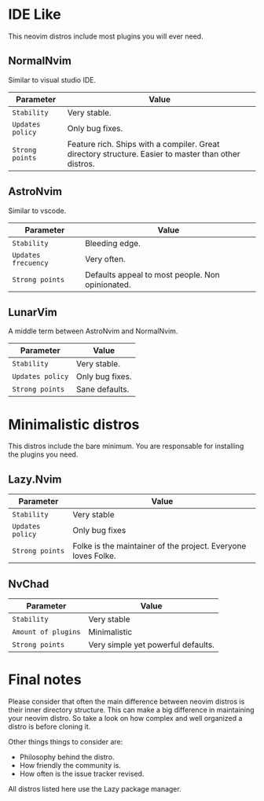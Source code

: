 # IDE Like
This neovim distros include most plugins you will ever need.

## NormalNvim
Similar to visual studio IDE.

| Parameter | Value |
|--|--|
| `Stability` | Very stable. |
| `Updates policy` | Only bug fixes. |
| `Strong points` | Feature rich. Ships with a compiler. Great directory structure. Easier to master than other distros. |

## AstroNvim
Similar to vscode.

| Parameter | Value |
|--|--|
| `Stability` | Bleeding edge. |
| `Updates frecuency` | Very often. |
| `Strong points` | Defaults appeal to most people. Non opinionated.  |

## LunarVim
A middle term between AstroNvim and NormalNvim.

| Parameter | Value |
|--|--|
| `Stability` | Very stable. |
| `Updates policy` | Only bug fixes. |
| `Strong points` | Sane defaults. |

# Minimalistic distros
This distros include the bare minimum. You are responsable for installing the plugins you need.

## Lazy.Nvim
| Parameter | Value |
|--|--|
| `Stability` | Very stable |
| `Updates policy` | Only bug fixes |
| `Strong points` | Folke is the maintainer of the project. Everyone loves Folke. |

## NvChad
| Parameter | Value |
|--|--|
| `Stability` | Very stable |
| `Amount of plugins`| Minimalistic |
| `Strong points` | Very simple yet powerful defaults. |


# Final notes
Please consider that often the main difference between neovim distros is their inner directory structure. This can make a big difference in maintaining your neovim distro. So take a look on how complex and well organized a distro is before cloning it.

Other things things to consider are:

* Philosophy behind the distro.
* How friendly the community is.
* How often is the issue tracker revised.

All distros listed here use the Lazy package manager.
